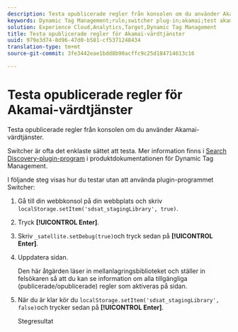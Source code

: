 ```yaml
---
description: Testa opublicerade regler från konsolen om du använder Akamai-värdtjänster.
keywords: Dynamic Tag Management;rule;switcher plug-in;akamai;test akamai;unpublished rules;test unpublished rules;debug rule
solution: Experience Cloud,Analytics,Target,Dynamic Tag Management
title: Testa opublicerade regler för Akamai-värdtjänster
uuid: 979e3d74-8d96-47d0-b581-cf5371248434
translation-type: tm+mt
source-git-commit: 3fe3442eae1bdd8b90acffc9c25d184714613c16

---
```



# Testa opublicerade regler för Akamai-värdtjänster

Testa opublicerade regler från konsolen om du använder Akamai-värdtjänster.

Switcher är ofta det enklaste sättet att testa. Mer information finns i [Search Discovery-plugin-program](https://docs.adobe.com/content/help/en/dtm/using/resources/plugins/search-discovery-plugins.html) i produktdokumentationen för Dynamic Tag Management.

I följande steg visas hur du testar utan att använda plugin-programmet Switcher:

1. Gå till din webbkonsol på din webbplats och skriv `localStorage.setItem('sdsat_stagingLibrary', true)`.
1. Tryck **[!UICONTROL Enter]**.
1. Skriv `_satellite.setDebug(true)`och tryck sedan på **[!UICONTROL Enter]**.
1. Uppdatera sidan.

   Den här åtgärden läser in mellanlagringsbiblioteket och ställer in felsökaren så att du kan se information om alla tillgängliga (publicerade/opublicerade) regler som aktiveras på sidan.
1. När du är klar kör du `localStorage.setItem('sdsat_stagingLibrary', false)`och trycker sedan på **[!UICONTROL Enter]**.

   Stegresultat
